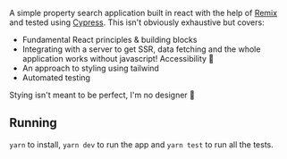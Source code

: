A simple property search application built in react with the help of [Remix](https://remix.run/) and tested using [Cypress](https://www.cypress.io/).
This isn't obviously exhaustive but covers:

* Fundamental React principles & building blocks
* Integrating with a server to get SSR, data fetching and the whole application works without javascript! Accessibility 🚀
* An approach to styling using tailwind
* Automated testing

Stying isn't meant to be perfect, I'm no designer 🙈

## Running

`yarn` to install, `yarn dev` to run the app and `yarn test` to run all the tests.
